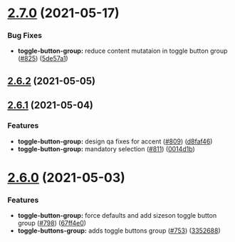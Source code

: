 # [2.7.0](https://github.com/vonage/vivid/compare/v2.6.2...v2.7.0) (2021-05-17)


### Bug Fixes

* **toggle-button-group:** reduce content mutataion in toggle button group ([#825](https://github.com/vonage/vivid/issues/825)) ([5de57a1](https://github.com/vonage/vivid/commit/5de57a1f3751ebbd6c3983b8a6d6dc9db3f52e52))



## [2.6.2](https://github.com/vonage/vivid/compare/v2.6.1...v2.6.2) (2021-05-05)



## [2.6.1](https://github.com/vonage/vivid/compare/v2.6.0...v2.6.1) (2021-05-04)


### Features

* **toggle-button-group:** design qa fixes for accent ([#809](https://github.com/vonage/vivid/issues/809)) ([d8faf46](https://github.com/vonage/vivid/commit/d8faf461b18939694232172279a656b5cd5af20d))
* **toggle-button-group:** mandatory selection ([#811](https://github.com/vonage/vivid/issues/811)) ([0014d1b](https://github.com/vonage/vivid/commit/0014d1b08ac1628c7ca5c5f064ba8f3f5e45a65d))



# [2.6.0](https://github.com/vonage/vivid/compare/v2.5.0...v2.6.0) (2021-05-03)


### Features

* **toggle-button-group:** force defaults and add sizeson toggle button group ([#798](https://github.com/vonage/vivid/issues/798)) ([67ff4e0](https://github.com/vonage/vivid/commit/67ff4e015c74d50f8eb2532cb927555c581b3db2))
* **toggle-buttons-group:** adds toggle buttons group ([#753](https://github.com/vonage/vivid/issues/753)) ([3352688](https://github.com/vonage/vivid/commit/3352688fc90d27b59dd850991fdfe2c26510693d))



